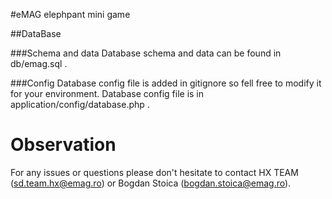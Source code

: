 #eMAG elephpant mini game

##DataBase

###Schema and data
Database schema and data can be found in db/emag.sql .

###Config
Database config file is added in gitignore so fell free to modify it for your environment.
Database config file is in application/config/database.php .

# Observation
For any issues or questions please don't hesitate to contact HX TEAM (sd.team.hx@emag.ro) or Bogdan Stoica (bogdan.stoica@emag.ro).